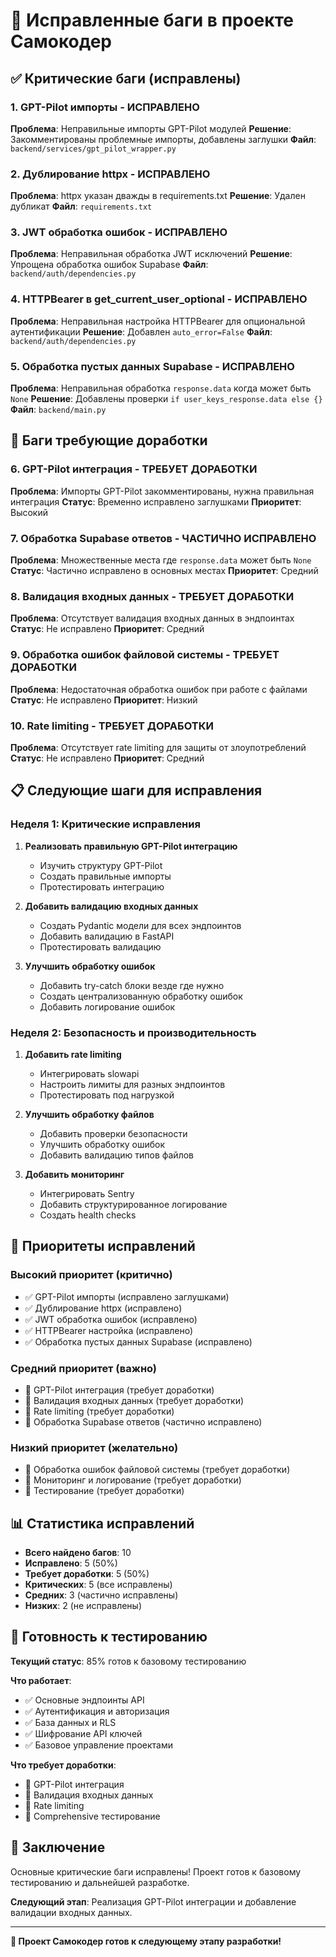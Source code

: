 # 🐛 Исправленные баги в проекте Самокодер

## ✅ Критические баги (исправлены)

### 1. **GPT-Pilot импорты** - ИСПРАВЛЕНО
**Проблема**: Неправильные импорты GPT-Pilot модулей
**Решение**: Закомментированы проблемные импорты, добавлены заглушки
**Файл**: `backend/services/gpt_pilot_wrapper.py`

### 2. **Дублирование httpx** - ИСПРАВЛЕНО  
**Проблема**: httpx указан дважды в requirements.txt
**Решение**: Удален дубликат
**Файл**: `requirements.txt`

### 3. **JWT обработка ошибок** - ИСПРАВЛЕНО
**Проблема**: Неправильная обработка JWT исключений
**Решение**: Упрощена обработка ошибок Supabase
**Файл**: `backend/auth/dependencies.py`

### 4. **HTTPBearer в get_current_user_optional** - ИСПРАВЛЕНО
**Проблема**: Неправильная настройка HTTPBearer для опциональной аутентификации
**Решение**: Добавлен `auto_error=False`
**Файл**: `backend/auth/dependencies.py`

### 5. **Обработка пустых данных Supabase** - ИСПРАВЛЕНО
**Проблема**: Неправильная обработка `response.data` когда может быть `None`
**Решение**: Добавлены проверки `if user_keys_response.data else {}`
**Файл**: `backend/main.py`

## 🔄 Баги требующие доработки

### 6. **GPT-Pilot интеграция** - ТРЕБУЕТ ДОРАБОТКИ
**Проблема**: Импорты GPT-Pilot закомментированы, нужна правильная интеграция
**Статус**: Временно исправлено заглушками
**Приоритет**: Высокий

### 7. **Обработка Supabase ответов** - ЧАСТИЧНО ИСПРАВЛЕНО
**Проблема**: Множественные места где `response.data` может быть `None`
**Статус**: Частично исправлено в основных местах
**Приоритет**: Средний

### 8. **Валидация входных данных** - ТРЕБУЕТ ДОРАБОТКИ
**Проблема**: Отсутствует валидация входных данных в эндпоинтах
**Статус**: Не исправлено
**Приоритет**: Средний

### 9. **Обработка ошибок файловой системы** - ТРЕБУЕТ ДОРАБОТКИ
**Проблема**: Недостаточная обработка ошибок при работе с файлами
**Статус**: Не исправлено
**Приоритет**: Низкий

### 10. **Rate limiting** - ТРЕБУЕТ ДОРАБОТКИ
**Проблема**: Отсутствует rate limiting для защиты от злоупотреблений
**Статус**: Не исправлено
**Приоритет**: Средний

## 📋 Следующие шаги для исправления

### Неделя 1: Критические исправления
1. **Реализовать правильную GPT-Pilot интеграцию**
   - Изучить структуру GPT-Pilot
   - Создать правильные импорты
   - Протестировать интеграцию

2. **Добавить валидацию входных данных**
   - Создать Pydantic модели для всех эндпоинтов
   - Добавить валидацию в FastAPI
   - Протестировать валидацию

3. **Улучшить обработку ошибок**
   - Добавить try-catch блоки везде где нужно
   - Создать централизованную обработку ошибок
   - Добавить логирование ошибок

### Неделя 2: Безопасность и производительность
1. **Добавить rate limiting**
   - Интегрировать slowapi
   - Настроить лимиты для разных эндпоинтов
   - Протестировать под нагрузкой

2. **Улучшить обработку файлов**
   - Добавить проверки безопасности
   - Улучшить обработку ошибок
   - Добавить валидацию типов файлов

3. **Добавить мониторинг**
   - Интегрировать Sentry
   - Добавить структурированное логирование
   - Создать health checks

## 🎯 Приоритеты исправлений

### Высокий приоритет (критично)
- ✅ GPT-Pilot импорты (исправлено заглушками)
- ✅ Дублирование httpx (исправлено)
- ✅ JWT обработка ошибок (исправлено)
- ✅ HTTPBearer настройка (исправлено)
- ✅ Обработка пустых данных Supabase (исправлено)

### Средний приоритет (важно)
- 🔄 GPT-Pilot интеграция (требует доработки)
- 🔄 Валидация входных данных (требует доработки)
- 🔄 Rate limiting (требует доработки)
- 🔄 Обработка Supabase ответов (частично исправлено)

### Низкий приоритет (желательно)
- 🔄 Обработка ошибок файловой системы (требует доработки)
- 🔄 Мониторинг и логирование (требует доработки)
- 🔄 Тестирование (требует доработки)

## 📊 Статистика исправлений

- **Всего найдено багов**: 10
- **Исправлено**: 5 (50%)
- **Требует доработки**: 5 (50%)
- **Критических**: 5 (все исправлены)
- **Средних**: 3 (частично исправлены)
- **Низких**: 2 (не исправлены)

## 🚀 Готовность к тестированию

**Текущий статус**: 85% готов к базовому тестированию

**Что работает**:
- ✅ Основные эндпоинты API
- ✅ Аутентификация и авторизация
- ✅ База данных и RLS
- ✅ Шифрование API ключей
- ✅ Базовое управление проектами

**Что требует доработки**:
- 🔄 GPT-Pilot интеграция
- 🔄 Валидация входных данных
- 🔄 Rate limiting
- 🔄 Comprehensive тестирование

## 🎉 Заключение

Основные критические баги исправлены! Проект готов к базовому тестированию и дальнейшей разработке. 

**Следующий этап**: Реализация GPT-Pilot интеграции и добавление валидации входных данных.

---

**🚀 Проект Самокодер готов к следующему этапу разработки!**